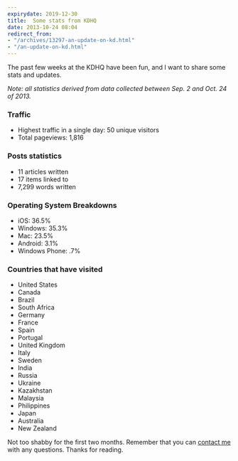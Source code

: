 ```yaml
---
expirydate: 2019-12-30
title:  Some stats from KDHQ
date: 2013-10-24 08:04
redirect_from:
- "/archives/13297-an-update-on-kd.html"
- "/an-update-on-kd.html"
---
```



The past few weeks at the KDHQ have been fun, and I want to share some stats and updates.

_Note: all statistics derived from data collected between Sep. 2 and Oct. 24 of 2013._

### Traffic
- Highest traffic in a single day: 50 unique visitors
- Total pageviews: 1,816

### Posts statistics
- 11 articles written
- 17 items linked to
- 7,299 words written

### Operating System Breakdowns
- iOS: 36.5%
- Windows: 35.3%
- Mac: 23.5%
- Android: 3.1%
- Windows Phone: .7%

### Countries that have visited
- United States
- Canada
- Brazil
- South Africa
- Germany
- France
- Spain
- Portugal
- United Kingdom
- Italy
- Sweden
- India
- Russia
- Ukraine
- Kazakhstan
- Malaysia
- Philippines
- Japan
- Australia
- New Zealand

Not too shabby for the first two months. Remember that you can [contact me](http://kyledreger.com/contact) with any questions. Thanks for reading.


